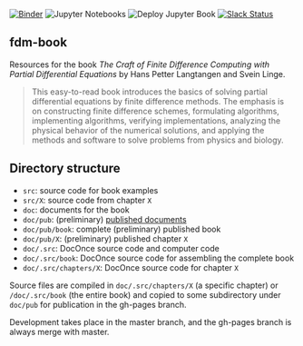 [![Binder](https://mybinder.org/badge_logo.svg)](https://mybinder.org/v2/gh/devitocodes/devito_book/master)
![Jupyter Notebooks](https://github.com/devitocodes/devito_book/workflows/Jupyter%20Notebooks/badge.svg)
![Deploy Jupyter Book](https://github.com/devitocodes/devito_book/workflows/Deploy%20Jupyter%20Book/badge.svg)
[![Slack Status](https://img.shields.io/badge/chat-on%20slack-%2336C5F0)](https://opesci-slackin.now.sh)

## fdm-book

Resources for the book *The Craft of Finite Difference Computing with Partial Differential Equations* by Hans Petter Langtangen and Svein Linge.

> This easy-to-read book introduces the basics of solving partial differential
> equations by finite difference methods. The emphasis is on constructing
> finite difference schemes, formulating algorithms, implementing
> algorithms, verifying implementations, analyzing the physical behavior
> of the numerical solutions, and applying the methods and software
> to solve problems from physics and biology.



## Directory structure

 * `src`: source code for book examples
 * `src/X`: source code from chapter `X`
 * `doc`: documents for the book
 * `doc/pub`: (preliminary) [published documents](http://hplgit/github.io/fdm-book/doc/web/index.html)
 * `doc/pub/book`: complete (preliminary) published book
 * `doc/pub/X`: (preliminary) published chapter `X`
 * `doc/.src`: DocOnce source code and computer code
 * `doc/.src/book`: DocOnce source code for assembling the complete book
 * `doc/.src/chapters/X`: DocOnce source code for chapter `X`

Source files are compiled in `doc/.src/chapters/X` (a specific chapter)
or `/doc/.src/book` (the entire book) and copied to some subdirectory
under `doc/pub` for publication in the gh-pages branch.

Development takes place in the master branch, and the gh-pages branch
is always merge with master.

